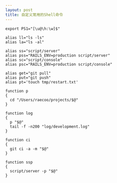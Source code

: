 ```yaml
---
layout: post
title: 自定义常用的Shell命令
---
```


<pre><code>export PS1="[\u@\h:\w]$"

alias ll="ls -ls"
alias la="ls -al"

alias ss="script/server"
alias pss="RAILS_ENV=production script/server"
alias sc="script/console"
alias psc="RAILS_ENV=production script/console"

alias get="git pull"
alias put="git push"
alias pt='touch tmp/restart.txt'

function p
{
  cd "/Users/raecoo/projects/$@"
}

function log
{
  p "$@"
  tail -f -n200 "log/development.log"
}

function ci
{
  git ci -a -m "$@"
}

function ssp
{
  script/server -p "$@"
}</code></pre>
